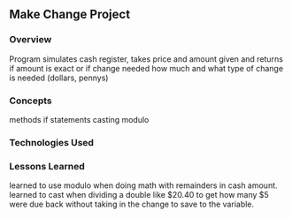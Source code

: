 
## Make Change Project

### Overview
Program simulates cash register, takes price and amount given and returns if amount 
is exact or if change needed how much and what type of change is needed (dollars, pennys)

### Concepts

methods 
if statements
casting 
modulo 

### Technologies Used


### Lessons Learned

learned to use modulo when doing math with remainders in cash amount.
learned to cast when dividing a double like $20.40 to get how many $5 were due back without taking in the change  to save to the variable. 